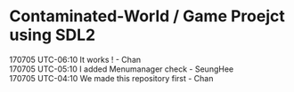 # Contaminated-World / Game Proejct using SDL2

170705 UTC-06:10 It works ! - Chan<br/>
170705 UTC-05:10 I added Menumanager check - SeungHee<br/>
170705 UTC-04:10 We made this repository first - Chan
